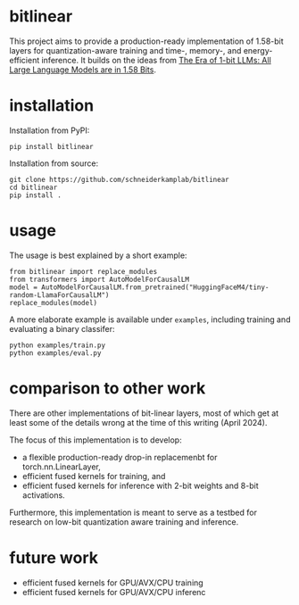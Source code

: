 # bitlinear
This project aims to provide a production-ready implementation of 1.58-bit layers for quantization-aware training and time-, memory-, and energy-efficient inference. It builds on the ideas from [The Era of 1-bit LLMs: All Large Language Models are in 1.58 Bits](https://arxiv.org/pdf/2402.17764.pdf).

# installation
Installation from PyPI:
```
pip install bitlinear
```

Installation from source:
```
git clone https://github.com/schneiderkamplab/bitlinear
cd bitlinear
pip install .
```

# usage
The usage is best explained by a short example:
```
from bitlinear import replace_modules
from transformers import AutoModelForCausalLM
model = AutoModelForCausalLM.from_pretrained("HuggingFaceM4/tiny-random-LlamaForCausalLM")
replace_modules(model)
```

A more elaborate example is available under `examples`, including training and evaluating a binary classifer:
```
python examples/train.py
python examples/eval.py
```

# comparison to other work
There are other implementations of bit-linear layers, most of which get at least some of the details wrong at the time of this writing (April 2024).

The focus of this implementation is to develop:
* a flexible production-ready drop-in replacemenbt for torch.nn.LinearLayer,
* efficient fused kernels for training, and
* efficient fused kernels for inference with 2-bit weights and 8-bit activations.

Furthermore, this implementation is meant to serve as a testbed for research on low-bit quantization aware training and inference.

# future work
* efficient fused kernels for GPU/AVX/CPU training
* efficient fused kernels for GPU/AVX/CPU inferenc
